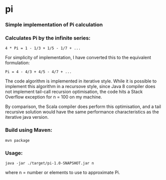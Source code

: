 # pi
### Simple implementation of Pi calculation

### Calculates Pi by the infinite series:
 ```
 4 * Pi = 1 - 1/3 + 1/5 - 1/7 + ...
 ```
 For simplicity of implementation, I have converted this to the equivalent formulation:
 
 ```
 Pi = 4 - 4/3 + 4/5 - 4/7 + ...
 ```
 The code algorithm is implemented in iterative style.  While it is possible to implement this algorithm in a recursove style, 
 since Java 8 compiler does not implement tail-call recursion optimisation, the code hits a Stack Overflow exception for n = 100 on my machine.
 
 By comparison, the Scala compiler does perform this optimisation, and a tail recursive solution would have the same performance characteristics as 
 the iterative java version.
 
### Build using Maven:

```
mvn package
```

### Usage: 

```
java -jar ./target/pi-1.0-SNAPSHOT.jar n
```
where n = number or elements to use to approximate Pi.

